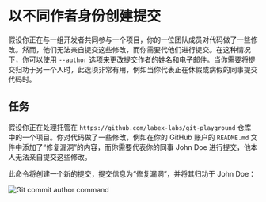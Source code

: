 # 以不同作者身份创建提交

假设你正在与一组开发者共同参与一个项目，你的一位团队成员对代码做了一些修改。然而，他们无法亲自提交这些修改，而你需要代他们进行提交。在这种情况下，你可以使用 `--author` 选项来更改提交作者的姓名和电子邮件。当你需要将提交归功于另一个人时，此选项非常有用，例如当你代表正在休假或病假的同事提交代码时。

## 任务

假设你正在处理托管在 `https://github.com/labex-labs/git-playground` 仓库中的一个项目。你对代码做了一些修改，例如在你的 GitHub 账户的 `README.md` 文件中添加了“修复漏洞”的内容，而你需要代表你的同事 John Doe 进行提交，他本人无法亲自提交这些修改。

此命令将创建一个新的提交，提交信息为“修复漏洞”，并将其归功于 John Doe：

![Git commit author command](../assets/challenge-commit-set-author-step1-1.png)
